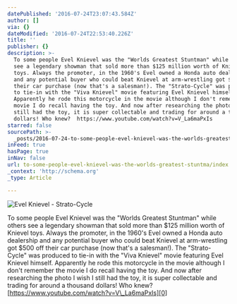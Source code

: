 ```yaml
---
datePublished: '2016-07-24T23:07:43.584Z'
author: []
via: {}
dateModified: '2016-07-24T22:53:40.226Z'
title: ''
publisher: {}
description: >-
  To some people Evel Knievel was the "Worlds Greatest Stuntman" while others
  see a legendary showman that sold more than $125 million worth of Knievel
  toys. Always the promoter, in the 1960's Evel owned a Honda auto dealership
  and any potential buyer who could beat Knievel at arm-wrestling got $500 off
  their car purchase (now that's a salesman!). The "Strato-Cycle" was produced
  to tie-in with the "Viva Knievel" movie featuring Evel Knievel himself.
  Apparently he rode this motorcycle in the movie although I don't remember the
  movie I do recall having the toy. And now after researching the photo I wish I
  still had the toy, it is super collectable and trading for around a thousand
  dollars! Who knew?  https://www.youtube.com/watch?v=V_La6maPxIs
starred: false
sourcePath: >-
  _posts/2016-07-24-to-some-people-evel-knievel-was-the-worlds-greatest-stuntma.md
inFeed: true
hasPage: true
inNav: false
url: to-some-people-evel-knievel-was-the-worlds-greatest-stuntma/index.html
_context: 'http://schema.org'
_type: Article

---
```

![Evel Knievel - Strato-Cycle](https://the-grid-user-content.s3-us-west-2.amazonaws.com/4b9ec233-44cc-4123-984c-2750d7a0406e.jpg)

To some people Evel Knievel was the "Worlds Greatest Stuntman" while others see a legendary showman that sold more than $125 million worth of Knievel toys. Always the promoter, in the 1960's Evel owned a Honda auto dealership and any potential buyer who could beat Knievel at arm-wrestling got $500 off their car purchase (now that's a salesman!). The "Strato-Cycle" was produced to tie-in with the "Viva Knievel" movie featuring Evel Knievel himself. Apparently he rode this motorcycle in the movie although I don't remember the movie I do recall having the toy. And now after researching the photo I wish I still had the toy, it is super collectable and trading for around a thousand dollars! Who knew?  
[https://www.youtube.com/watch?v=V\_La6maPxIs][0]

[0]: https://www.youtube.com/watch?v=V_La6maPxIs